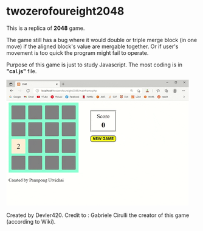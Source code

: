 # twozerofoureight2048

This is a replica of **2048** game.

The game still has a bug where it would double or triple merge block (in one move) if the aligned block's value are mergable together.
Or if user's movement is too quick the program might fail to operate.

Purpose of this game is just to study Javascript.
The most coding is in **"cal.js"** file.

![2048-sample](https://github.com/Devler420/twozerofoureight2048/blob/master/2048%20GIF-downsized_large.gif)

Created by Devler420.
Credit to : Gabriele Cirulli the creator of this game (according to Wiki).
